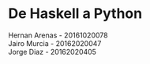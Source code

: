 # De Haskell a Python
Hernan Arenas - 20161020078 <br>
Jairo Murcia - 20162020047 <br>
Jorge Diaz - 20162020405 <br>
